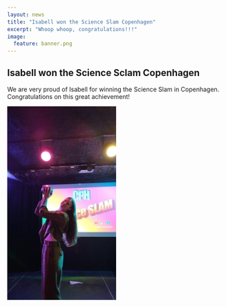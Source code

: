 ```yaml
---
layout: news
title: "Isabell won the Science Slam Copenhagen"
excerpt: "Whoop whoop, congratulations!!!" 
image:
  feature: banner.png
---
```


## Isabell won the Science Sclam Copenhagen

We are very proud of Isabell for winning the Science Slam in Copenhagen. Congratulations on this great achievement!


<img src="/news/images/isabellscienceslam.jpg" alt="Isabell won" style="width:50%; height:auto;">

